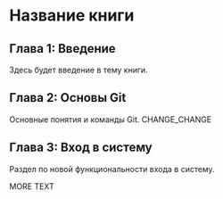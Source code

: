 # Название книги

## Глава 1: Введение
Здесь будет введение в тему книги.

## Глава 2: Основы Git
Основные понятия и команды Git. CHANGE_CHANGE

## Глава 3: Вход в систему
Раздел по новой функциональности входа в систему.


MORE TEXT